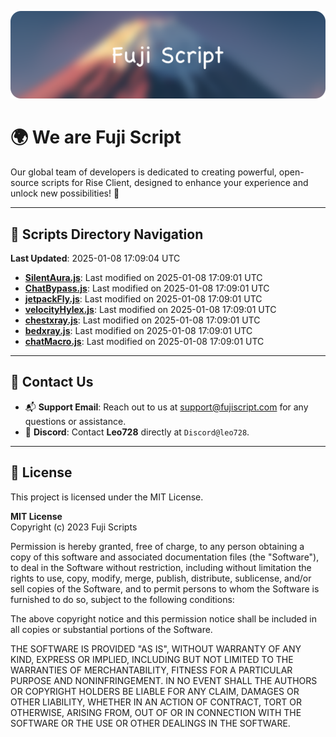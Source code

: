 ![Banner](.github/b.webp)

# 🌍 **We are Fuji Script**

Our global team of developers is dedicated to creating powerful, open-source scripts for Rise Client, designed to enhance your experience and unlock new possibilities! 🌟

---
<!-- SCRIPTS_NAVIGATION_START -->
## 📂 **Scripts Directory Navigation**

**Last Updated**: 2025-01-08 17:09:04 UTC

- **[SilentAura.js](scripts/SilentAura.js)**: Last modified on 2025-01-08 17:09:01 UTC
- **[ChatBypass.js](scripts/ChatBypass.js)**: Last modified on 2025-01-08 17:09:01 UTC
- **[jetpackFly.js](scripts/jetpackFly.js)**: Last modified on 2025-01-08 17:09:01 UTC
- **[velocityHylex.js](scripts/velocityHylex.js)**: Last modified on 2025-01-08 17:09:01 UTC
- **[chestxray.js](scripts/chestxray.js)**: Last modified on 2025-01-08 17:09:01 UTC
- **[bedxray.js](scripts/bedxray.js)**: Last modified on 2025-01-08 17:09:01 UTC
- **[chatMacro.js](scripts/chatMacro.js)**: Last modified on 2025-01-08 17:09:01 UTC

<!-- SCRIPTS_NAVIGATION_END -->

---

## 💬 **Contact Us**  
- 📬 **Support Email**: Reach out to us at [support@fujiscript.com](mailto:support@fujiscript.com) for any questions or assistance.  
- 💬 **Discord**: Contact **Leo728** directly at `Discord@leo728`.

---

## 📜 **License**

This project is licensed under the MIT License.  

**MIT License**  
Copyright (c) 2023 Fuji Scripts  

Permission is hereby granted, free of charge, to any person obtaining a copy of this software and associated documentation files (the "Software"), to deal in the Software without restriction, including without limitation the rights to use, copy, modify, merge, publish, distribute, sublicense, and/or sell copies of the Software, and to permit persons to whom the Software is furnished to do so, subject to the following conditions:  

The above copyright notice and this permission notice shall be included in all copies or substantial portions of the Software.  

THE SOFTWARE IS PROVIDED "AS IS", WITHOUT WARRANTY OF ANY KIND, EXPRESS OR IMPLIED, INCLUDING BUT NOT LIMITED TO THE WARRANTIES OF MERCHANTABILITY, FITNESS FOR A PARTICULAR PURPOSE AND NONINFRINGEMENT. IN NO EVENT SHALL THE AUTHORS OR COPYRIGHT HOLDERS BE LIABLE FOR ANY CLAIM, DAMAGES OR OTHER LIABILITY, WHETHER IN AN ACTION OF CONTRACT, TORT OR OTHERWISE, ARISING FROM, OUT OF OR IN CONNECTION WITH THE SOFTWARE OR THE USE OR OTHER DEALINGS IN THE SOFTWARE.  
